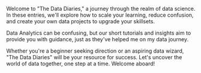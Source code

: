 


Welcome to "The Data Diaries," a journey through the realm of data science. In these entries, we'll explore how to scale your learning, reduce confusion, and create your own data projects to upgrade your skillsets.

Data Analytics can be confusing, but our short tutorials and insights aim to provide you with guidance, just as they've helped me on my data journey.

Whether you're a beginner seeking direction or an aspiring data wizard, "The Data Diaries" will be your resource for success. Let's uncover the world of data together, one step at a time. Welcome aboard!


